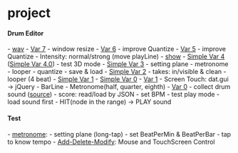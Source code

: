# project
<h4>Drum Editor</h4>
- <a href="http://jennyhyc.github.io/project/DrumEditor/simple_wav.html">wav</a>
- <a href="http://jennyhyc.github.io/project/DrumEditor/simple_var7.html">Var 7</a>
  - window resize
- <a href="http://jennyhyc.github.io/project/DrumEditor/simple_var6.html">Var 6</a>
  - improve Quantize
- <a href="http://jennyhyc.github.io/project/DrumEditor/simple_var5.html">Var 5</a>
  - improve Quantize
  - Intensity: normal/strong (move playLine)
- <a href="http://jennyhyc.github.io/project/DrumEditor/simple_show.html">show</a>
- <a href="http://jennyhyc.github.io/project/DrumEditor/simple_var4.html">Simple Var 4</a> (<a href="http://jennyhyc.github.io/project/DrumEditor/simple_var4.0.html">Simple Var 4.0</a>)
  - test 3D mode
- <a href="http://jennyhyc.github.io/project/DrumEditor/simple_var3.html">Simple Var 3</a>
  - setting plane
    - metronome
    - looper
    - quantize
  - save & load
- <a href="http://jennyhyc.github.io/project/DrumEditor/simple_var2.html">Simple Var 2</a>
  - takes: in/visible & clean
  - looper (4 beat)
- <a href="http://jennyhyc.github.io/project/DrumEditor/simple_var1.html">Simple Var 1</a>
- <a href="http://jennyhyc.github.io/project/DrumEditor/simple_var0.html">Simple Var 0</a>
- <a href="http://jennyhyc.github.io/project/DrumEditor/var1.html">Var 1</a>
  - Screen Touch: dat.gui  → jQuery
  - BarLine
  - Metronome(half, quarter, eighth)
- <a href="http://jennyhyc.github.io/project/DrumEditor/var0.html">Var 0</a>
  - collect drum sound (<a href="http://sampleswap.org/filebrowser-new.php?d=DRUMS+(FULL+KITS)%2F">source</a>)
  - score: read/load by JSON
  - set BPM
  - test play mode
    - load sound first
    - HIT(node in the range) → PLAY sound

<h4>Test</h4>
- <a href="http://jennyhyc.github.io/project/test/metronome.html" target="_blank">metronome</a>:
  - setting plane (long-tap) 
  - set BeatPerMin & BeatPerBar
  - tap to know tempo
- <a href="http://jennyhyc.github.io/project/test/Add-Delete-Modify.html" target="_blank">Add-Delete-Modify</a>: 
  Mouse and TouchScreen Control

  
